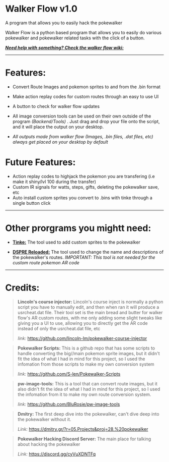 # Walker Flow v1.0
A program that allows you to easily hack the pokewalker

Walker Flow is a python based program that allows you to easily do various pokewalker and pokewalker related tasks with the click of a button.

[**_Need help with something? Check the walker flow wiki:_**](https://github.com/SnailDot/Walker-Flow/wiki)

----------------------
# Features:
- Convert Route Images and pokemon sprites to and from the .bin format
- Make action replay codes for custom routes through an easy to use UI
- A button to check for walker flow updates

- All image conversion tools can be used on their own outside of the program *(Backend/Tools)* . Just drag and drop your file onto the script, and it will place the output on your desktop.

- *All outputs made from walker flow (Images, .bin files, .dat files, etc) always get placed on your desktop by default*
  
# Future Features:
- Action replay codes to highjack the pokemon you are transfering (i.e make it shiny/lvl 100 during the transfer)
- Custom IR signals for watts, steps, gifts, deleting the pokewalker save, etc
- Auto install custom sprites you convert to .bins with tinke through a single button click

----------------------

# Other prorgrams you mightt need:
- [**Tinke:**](https://github.com/pleonex/tinke) The tool used to add custom sprites to the pokewalker

- [**DSPRE Reloaded:**](https://github.com/AdAstra-LD/DS-Pokemon-Rom-Editor/releases) The tool used to change the name and descriptions of the pokewalker's routes. *IMPORTANT:* *This tool is not needed for the custom route pokemon AR code*

_____________________________________
# Credits:

> **Lincoln's course injector:** Lincoln's course inject is normally a python script you have to manually edit, and then when ran it will produce a usrcheat.dat file. Their tool set is the main bread and butter for walker flow's AR custom routes, with me only adding some slight tweaks like giving you a UI to use, allowing you to directly get the AR code instead of only the usrcheat.dat file, etc
>
> *link:* https://github.com/lincoln-lm/pokewalker-course-injector

> **Pokewalker Scripts:** This is a github repo that has some scripts to handle converting the big//main pokemon sprite images, but it didn't fit the idea of what I had in mind for this project, so I used the infomation from those scripts to make my own conversion system
>
> *link:* https://github.com/S-len/Pokewalker-Scripts

> **pw-image-tools:** This is a tool that can convert route images, but it also didn't fit the idea of what I had in mind for this project, so I used the infomation from it to make my own route conversion system.
>
> *link:* https://github.com/BluRosie/pw-image-tools

> **Dmitry:** The first deep dive into the pokewalker, can't dive deep into the pokewalker without it.
> 
> *Link:* https://dmitry.gr/?r=05.Projects&proj=28.%20pokewalker

> **Pokewalker Hacking Discord Server:** The main place for talking about hacking the pokewalker
> 
> *Link:* https://discord.gg/cyVuXDNTFq
